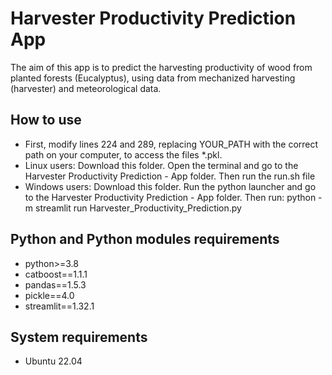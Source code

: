 # Harvester Productivity Prediction App
The aim of this app is to predict the harvesting productivity of wood from planted forests (Eucalyptus), using data from mechanized harvesting (harvester) and meteorological data.


## How to use
- First, modify lines 224 and 289, replacing YOUR_PATH with the correct path on your computer, to access the files *.pkl.
- Linux users: Download this folder. Open the terminal and go to the Harvester Productivity Prediction - App folder.
  Then run the run.sh file
- Windows users: Download this folder. Run the python launcher and go to the Harvester Productivity Prediction - App folder.
  Then run: python -m streamlit run Harvester_Productivity_Prediction.py


## Python and Python modules requirements
- python>=3.8
- catboost==1.1.1
- pandas==1.5.3
- pickle==4.0
- streamlit==1.32.1

## System requirements
- Ubuntu 22.04
